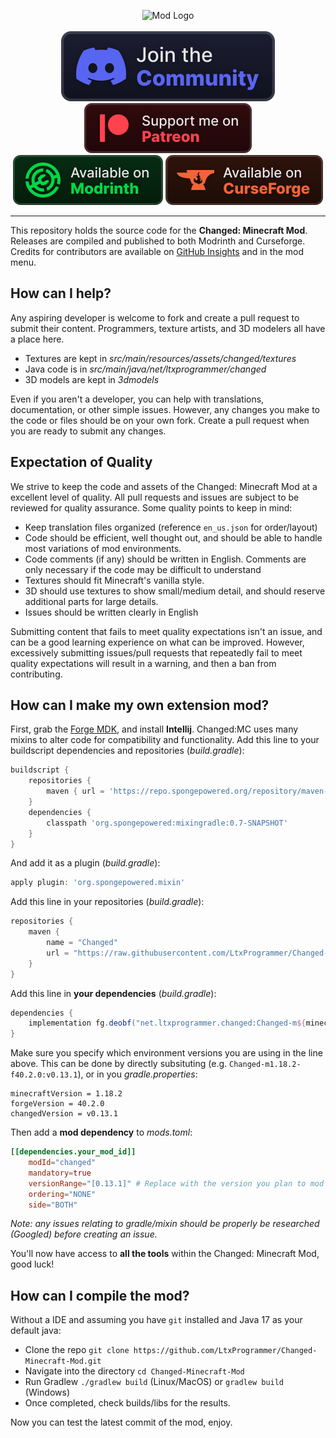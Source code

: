 <p align="center">
    <img src="images/icon@400.png" alt="Mod Logo" width="200"><br><br>
    <a href="https://discord.com/invite/MpynqpRN6p" rel="Discord"><img src="/images/discord-custom_vector.svg"></a>
    <a href="https://www.patreon.com/ltxprogrammer" rel="Discord"><img src="https://raw.githubusercontent.com/intergrav/devins-badges/1aec26abb75544baec37249f42008b2fcc0e731f/assets/cozy/donate/patreon-singular_vector.svg"></a>
    <a href="https://modrinth.com/mod/changed-minecraft-mod" rel="Discord"><img src="https://raw.githubusercontent.com/intergrav/devins-badges/1aec26abb75544baec37249f42008b2fcc0e731f/assets/cozy/available/modrinth_vector.svg"></a>
    <a href="https://www.curseforge.com/minecraft/mc-mods/changed-minecraft-mod" rel="Discord"><img src="https://raw.githubusercontent.com/intergrav/devins-badges/1aec26abb75544baec37249f42008b2fcc0e731f/assets/cozy/available/curseforge_vector.svg"></a>
</p>

---

This repository holds the source code for the **Changed: Minecraft Mod**. Releases are compiled and published to both Modrinth and Curseforge. Credits for contributors are available on [GitHub Insights](https://github.com/LtxProgrammer/Changed-Minecraft-Mod/graphs/contributors) and in the mod menu.

## How can I help?
Any aspiring developer is welcome to fork and create a pull request to submit their content. Programmers, texture artists, and 3D modelers all have a place here.
- Textures are kept in *src/main/resources/assets/changed/textures*
- Java code is in *src/main/java/net/ltxprogrammer/changed*
- 3D models are kept in *3dmodels*

Even if you aren't a developer, you can help with translations, documentation, or other simple issues. However, any changes you make to the code or files should be on your own fork. Create a pull request when you are ready to submit any changes.

## Expectation of Quality
We strive to keep the code and assets of the Changed: Minecraft Mod at a excellent level of quality. All pull requests and issues are subject to be reviewed for quality assurance. Some quality points to keep in mind:
- Keep translation files organized (reference `en_us.json` for order/layout)
- Code should be efficient, well thought out, and should be able to handle most variations of mod environments.
- Code comments (if any) should be written in English. Comments are only necessary if the code may be difficult to understand
- Textures should fit Minecraft's vanilla style.
- 3D should use textures to show small/medium detail, and should reserve additional parts for large details.
- Issues should be written clearly in English

Submitting content that fails to meet quality expectations isn't an issue, and can be a good learning experience on what can be improved. However, excessively submitting issues/pull requests that repeatedly fail to meet quality expectations will result in a warning, and then a ban from contributing.

## How can I make my own extension mod?
First, grab the [Forge MDK](https://files.minecraftforge.net/net/minecraftforge/forge/index_1.18.2.html), and install **Intellij**.
Changed:MC uses many mixins to alter code for compatibility and functionality.
Add this line to your buildscript dependencies and repositories (*build.gradle*):
```gradle
buildscript {
    repositories {
        maven { url = 'https://repo.spongepowered.org/repository/maven-public/' }
    }
    dependencies {
        classpath 'org.spongepowered:mixingradle:0.7-SNAPSHOT'
    }
}
```

And add it as a plugin (*build.gradle*):
```gradle
apply plugin: 'org.spongepowered.mixin'
```

Add this line in your repositories (*build.gradle*): 

```gradle
repositories {
    maven {
        name = "Changed"
        url = "https://raw.githubusercontent.com/LtxProgrammer/Changed-Minecraft-Mod/master/mcmodsrepo/"
    }
}
```
Add this line in **your dependencies** (*build.gradle*):

```gradle
dependencies {
    implementation fg.deobf("net.ltxprogrammer.changed:Changed-m${minecraftVersion}-f${forgeVersion}:${changedVersion}")
}
```
Make sure you specify which environment versions you are using in the line above. This can be done by directly subsituting (e.g. `Changed-m1.18.2-f40.2.0:v0.13.1`), or in you *gradle.properties*:
```properties
minecraftVersion = 1.18.2
forgeVersion = 40.2.0
changedVersion = v0.13.1
```

Then add a **mod dependency** to *mods.toml*:

```toml
[[dependencies.your_mod_id]]
    modId="changed"
    mandatory=true
    versionRange="[0.13.1]" # Replace with the version you plan to mod
    ordering="NONE"
    side="BOTH"
```

*Note: any issues relating to gradle/mixin should be properly be researched (Googled) before creating an issue.*

You'll now have access to **all the tools** within the Changed: Minecraft Mod, good luck!

## How can I compile the mod?

Without a IDE and assuming you have `git` installed and Java 17 as your default java:
- Clone the repo `git clone https://github.com/LtxProgrammer/Changed-Minecraft-Mod.git`
- Navigate into the directory `cd Changed-Minecraft-Mod`
- Run Gradlew `./gradlew build` (Linux/MacOS) or `gradlew build` (Windows)
- Once completed, check builds/libs for the results.

Now you can test the latest commit of the mod, enjoy.
